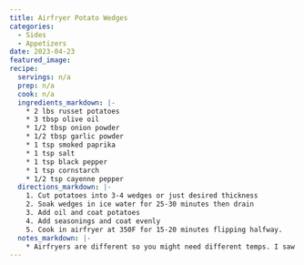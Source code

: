 ```yaml
---
title: Airfryer Potato Wedges
categories: 
  - Sides 
  - Appetizers
date: 2023-04-23
featured_image: 
recipe:
  servings: n/a
  prep: n/a
  cook: n/a
  ingredients_markdown: |-
    * 2 lbs russet potatoes
    * 3 tbsp olive oil
    * 1/2 tbsp onion powder
    * 1/2 tbsp garlic powder
    * 1 tsp smoked paprika 
    * 1 tsp salt 
    * 1 tsp black pepper 
    * 1 tsp cornstarch 
    * 1/2 tsp cayenne pepper 
  directions_markdown: |-
    1. Cut potatoes into 3-4 wedges or just desired thickness
    2. Soak wedges in ice water for 25-30 minutes then drain
    3. Add oil and coat potatoes
    4. Add seasonings and coat evenly 
    5. Cook in airfryer at 350F for 15-20 minutes flipping halfway.
  notes_markdown: |-
    * Airfryers are different so you might need different temps. I saw a comment mention 400F for 20 minutes.
---
```

